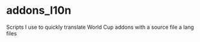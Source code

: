 addons_l10n
===========

Scripts I use to quickly translate World Cup addons with a source file a lang files
